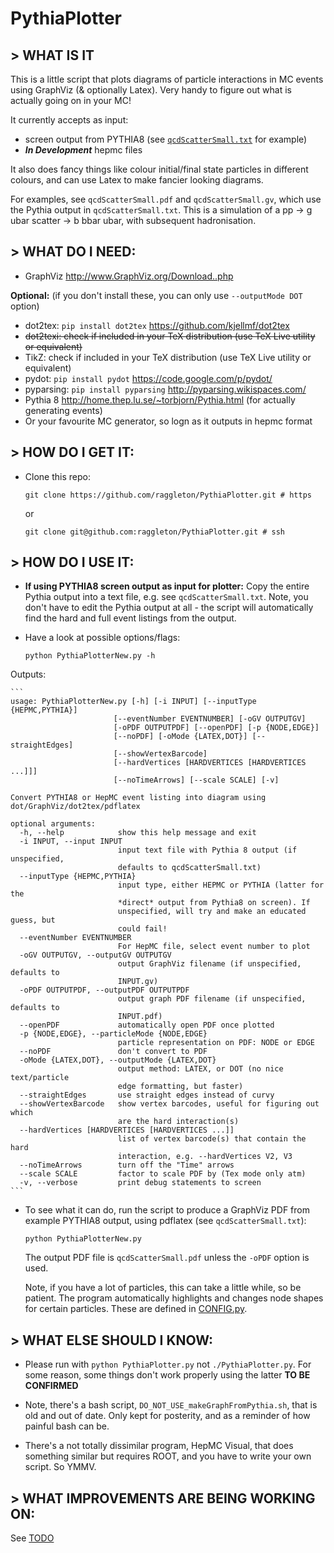 # PythiaPlotter

## > WHAT IS IT
This is a little script that plots diagrams of particle interactions in MC events using GraphViz (& optionally Latex). Very handy to figure out what is actually going on in your MC!

It currently accepts as input:
- screen output from PYTHIA8 (see [`qcdScatterSmall.txt`](qcdScatterSmall.txt) for example)
- **_In Development_** hepmc files

It also does fancy things like colour initial/final state particles in different colours, and can use Latex to make fancier looking diagrams.

For examples, see `qcdScatterSmall.pdf` and `qcdScatterSmall.gv`, which use the Pythia output in `qcdScatterSmall.txt`. This is a simulation of a pp -> g ubar scatter -> b bbar ubar, with subsequent hadronisation.

## > WHAT DO I NEED:
- GraphViz http://www.GraphViz.org/Download..php

**Optional:** (if you don't install these, you can only use `--outputMode DOT` option)

- dot2tex: `pip install dot2tex` https://github.com/kjellmf/dot2tex
- ~~dot2texi: check if included in your TeX distribution (use TeX Live utility or equivalent)~~
- TikZ: check if included in your TeX distribution (use TeX Live utility or equivalent)
- pydot: `pip install pydot` https://code.google.com/p/pydot/
- pyparsing: `pip install pyparsing` http://pyparsing.wikispaces.com/
- Pythia 8 http://home.thep.lu.se/~torbjorn/Pythia.html (for actually generating events)
- Or your favourite MC generator, so logn as it outputs in hepmc format

## > HOW DO I GET IT:

- Clone this repo:
	```
	git clone https://github.com/raggleton/PythiaPlotter.git # https

	```
	or 
	```
	git clone git@github.com:raggleton/PythiaPlotter.git # ssh

	```
	
## > HOW DO I USE IT:

- **If using PYTHIA8 screen output as input for plotter:** Copy the entire Pythia output into a text file, e.g. see `qcdScatterSmall.txt`. Note, you don't have to edit the Pythia output at all - the script will automatically find the hard and full event listings from the output.

- Have a look at possible options/flags:
	```
	python PythiaPlotterNew.py -h

	```
Outputs:

	```
	usage: PythiaPlotterNew.py [-h] [-i INPUT] [--inputType {HEPMC,PYTHIA}]
                           [--eventNumber EVENTNUMBER] [-oGV OUTPUTGV]
                           [-oPDF OUTPUTPDF] [--openPDF] [-p {NODE,EDGE}]
                           [--noPDF] [-oMode {LATEX,DOT}] [--straightEdges]
                           [--showVertexBarcode]
                           [--hardVertices [HARDVERTICES [HARDVERTICES ...]]]
                           [--noTimeArrows] [--scale SCALE] [-v]

    Convert PYTHIA8 or HepMC event listing into diagram using
    dot/GraphViz/dot2tex/pdflatex
    
    optional arguments:
      -h, --help            show this help message and exit
      -i INPUT, --input INPUT
                            input text file with Pythia 8 output (if unspecified,
                            defaults to qcdScatterSmall.txt)
      --inputType {HEPMC,PYTHIA}
                            input type, either HEPMC or PYTHIA (latter for the
                            *direct* output from Pythia8 on screen). If
                            unspecified, will try and make an educated guess, but
                            could fail!
      --eventNumber EVENTNUMBER
                            For HepMC file, select event number to plot
      -oGV OUTPUTGV, --outputGV OUTPUTGV
                            output GraphViz filename (if unspecified, defaults to
                            INPUT.gv)
      -oPDF OUTPUTPDF, --outputPDF OUTPUTPDF
                            output graph PDF filename (if unspecified, defaults to
                            INPUT.pdf)
      --openPDF             automatically open PDF once plotted
      -p {NODE,EDGE}, --particleMode {NODE,EDGE}
                            particle representation on PDF: NODE or EDGE
      --noPDF               don't convert to PDF
      -oMode {LATEX,DOT}, --outputMode {LATEX,DOT}
                            output method: LATEX, or DOT (no nice text/particle
                            edge formatting, but faster)
      --straightEdges       use straight edges instead of curvy
      --showVertexBarcode   show vertex barcodes, useful for figuring out which
                            are the hard interaction(s)
      --hardVertices [HARDVERTICES [HARDVERTICES ...]]
                            list of vertex barcode(s) that contain the hard
                            interaction, e.g. --hardVertices V2, V3
      --noTimeArrows        turn off the "Time" arrows
      --scale SCALE         factor to scale PDF by (Tex mode only atm)
      -v, --verbose         print debug statements to screen
	```

- To see what it can do, run the script to produce a GraphViz PDF from example PYTHIA8 output, using pdflatex (see `qcdScatterSmall.txt`):
	```
	python PythiaPlotterNew.py

	```
	The output PDF file is `qcdScatterSmall.pdf` unless the `-oPDF` option is used.

	Note, if you have a lot of particles, this can take a little while, so be patient. The program automatically highlights and changes node shapes for certain particles. These are defined in [CONFIG.py](config.py).
	

## > WHAT ELSE SHOULD I KNOW:

- Please run with `python PythiaPlotter.py` not `./PythiaPlotter.py`. For some reason, some things don't work properly using the latter **TO BE CONFIRMED**

- Note, there's a bash script, `DO_NOT_USE_makeGraphFromPythia.sh`, that is old and out of date. Only kept for posterity, and as a reminder of how painful bash can be.

- There's a not totally dissimilar program, HepMC Visual, that does something similar but requires ROOT, and you have to write your own script. So YMMV.

## > WHAT IMPROVEMENTS ARE BEING WORKING ON:

See [TODO](TODO.md)
